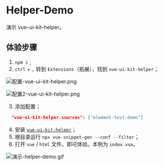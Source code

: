 # Helper-Demo

演示 vue-ui-kit-helper。

## 体验步骤

1. `npm i` ;
2. `ctrl` + `,` 转到 `Extensions`（拓展），找到 `vue-ui-kit-helper`；

![配置-vue-ui-kit-helper.png](https://i.loli.net/2021/09/07/Gjog1ZdzHYRXUla.png)

![配置2-vue-ui-kit-helper.png](https://i.loli.net/2021/09/07/Mjxm8p4fSWX1lUh.png)

3. 添加配置；

```json
  "vue-ui-kit-helper.sources": ["element-test-demo"]
```

4. 安装 [`vue-ui-kit-helper`](https://marketplace.visualstudio.com/items?itemName=engvuchen.vue-ui-kit-helper)；
5. 根目录运行 `npx vue-snippet-gen --conf --filter`；
6. 打开 `vue` / `html` 文件，即可体验。本例为 `index.vue`。

![演示-helper-demo.gif](https://i.loli.net/2021/09/07/vjGDdiu3ZHXwM7n.gif)
